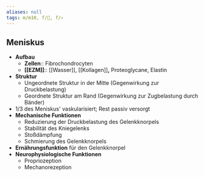 ```yaml
---
aliases: null
tags: m/m10, f/🦴, f/💀
---
```

## Meniskus

- **Aufbau**
    - **Zellen**:: Fibrochondrocyten
    - **[[EZM]]**:: [[Wasser]], [[Kollagen]]**,** Proteoglycane, Elastin
- **Struktur**
    - Ungeordnete Struktur in der Mitte (Gegenwirkung zur Druckbelastung)
    - Geordnete Struktur am Rand (Gegenwirkung zur Zugbelastung durch Bänder)
- 1/3 des Meniskus' vaskularisiert; Rest passiv versorgt
- **Mechanische Funktionen**
    - Reduzierung der Druckbelastung des Gelenkknorpels
    - Stabilität des Kniegelenks
    - Stoßdämpfung
    - Schmierung des Gelenkknorpels
- **Ernährungsfunktion** für den Gelenkknorpel
- **Neurophysiologische Funktionen**
    - Propriozeption
    - Mechanorezeption

